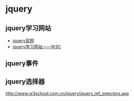 # jquery
## jquery学习网站
+ [jquery官网](https://jquery.org/)
+ [jquery学习网站——W3C](http://www.w3school.com.cn/jquery/index.asp)

## jquery事件

## jquery选择器
 http://www.w3school.com.cn/jquery/jquery_ref_selectors.asp
